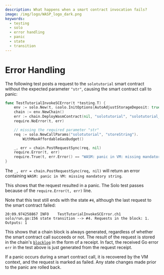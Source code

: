 ```yaml
---
description: What happens when a smart contract invocation fails?
image: /img/logo/WASP_logo_dark.png
keywords:
  - testing
  - solo
  - error handling
  - panic
  - state
  - transition
---
```


# Error Handling

The following test posts a request to the `solotutorial` smart contract without the expected parameter `"str"`, causing
the smart contract call to panic:

```go
func TestTutorialInvokeSCError(t *testing.T) {
	env := solo.New(t, &solo.InitOptions{AutoAdjustStorageDeposit: true})
	chain := env.NewChain()
	err := chain.DeployWasmContract(nil, "solotutorial", "solotutorial_bg.wasm")
	require.NoError(t, err)

	// missing the required parameter "str"
	req := solo.NewCallParams("solotutorial", "storeString").
		WithMaxAffordableGasBudget()

	_, err = chain.PostRequestSync(req, nil)
	require.Error(t, err)
	require.True(t, err.Error() == "WASM: panic in VM: missing mandatory string")
}
```

The `_, err = chain.PostRequestSync(req, nil)` will return an error containing `WASM: panic in VM: missing mandatory string`.

This shows that the request resulted in a panic.
The Solo test passes because of the `require.Error(t, err)` line.

Note that this test still ends with the state `#4`, although the last request to the smart contract failed:

```log
20:09.974258867	INFO	TestTutorialInvokeSCError.ch1	solo/run.go:156	state transition --> #4. Requests in the block: 1. Outputs: 1
```

This shows that a chain block is always generated, regardless of whether the smart contract call succeeds or not. The
result of the request is stored in the chain's [`blocklog`](../core_concepts/core_contracts/blocklog.md) in the form of
a receipt. In fact, the received Go error `err` in the test above is just generated from the request receipt.

If a panic occurs during a smart contract call, it is recovered by the VM context, and the request is marked as failed.
Any state changes made prior to the panic are rolled back.
